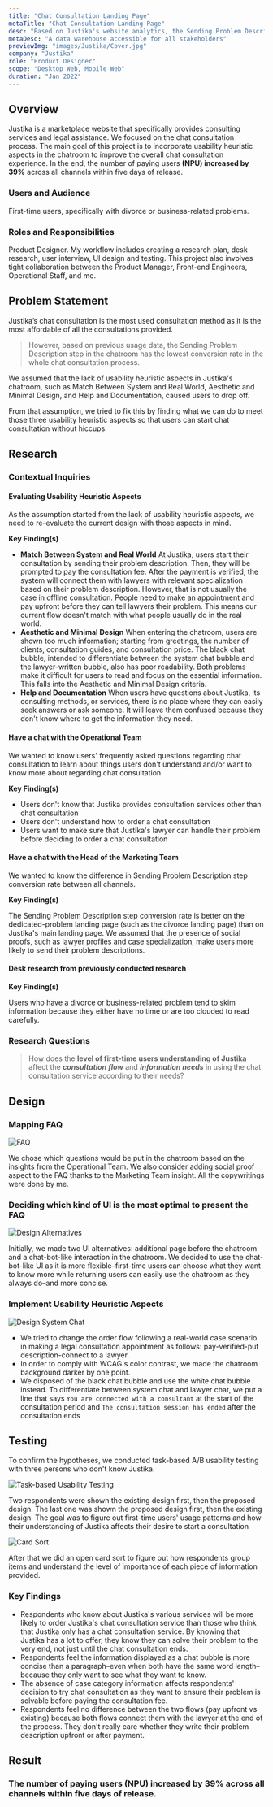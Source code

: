 ```yaml
---
title: "Chat Consultation Landing Page"
metaTitle: "Chat Consultation Landing Page"
desc: "Based on Justika's website analytics, the Sending Problem Description step in the chatroom has the lowest conversion rate in the whole chat consultation process. To fix this, we decided to incorporate usability heuristic aspects in the chatroom."
metaDesc: "A data warehouse accessible for all stakeholders"
previewImg: "images/Justika/Cover.jpg"
company: "Justika"
role: "Product Designer"
scope: "Desktop Web, Mobile Web"
duration: "Jan 2022"
---
```


## Overview
Justika is a marketplace website that specifically provides consulting services and legal assistance.
We focused on the chat consultation process. The main goal of this project is to incorporate usability heuristic aspects in the chatroom to improve the overall chat consultation experience. In the end, the number of paying users **(NPU) increased by 39%** across all channels within five days of release.

### Users and Audience
First-time users, specifically with divorce or business-related problems.

### Roles and Responsibilities
Product Designer. My workflow includes creating a research plan, desk research, user interview, UI design and testing. This project also involves tight collaboration between the Product Manager, Front-end Engineers, Operational Staff, and me.

## Problem Statement
Justika’s chat consultation is the most used consultation method as it is the most affordable of all the consultations provided. 

> However, based on previous usage data, the Sending Problem Description step in the chatroom has the lowest conversion rate in the whole chat consultation process. 

We assumed that the lack of usability heuristic aspects in Justika's chatroom, such as Match Between System and Real World, Aesthetic and Minimal Design, and Help and Documentation, caused users to drop off. 

From that assumption, we tried to fix this by finding what we can do to meet those three usability heuristic aspects so that users can start chat consultation without hiccups.

## Research

### Contextual Inquiries 

#### Evaluating Usability Heuristic Aspects
As the assumption started from the lack of usability heuristic aspects, we need to re-evaluate the current design with those aspects in mind. 

**Key Finding(s)**

- **Match Between System and Real World** 
    At Justika, users start their consultation by sending their problem description. Then, they will be prompted to pay the consultation fee. After the payment is verified, the system will connect them with lawyers with relevant specialization based on their problem description. However, that is not usually the case in offline consultation. People need to make an appointment and pay upfront before they can tell lawyers their problem. This means our current flow doesn't match with what people usually do in the real world.
- **Aesthetic and Minimal Design** 
    When entering the chatroom, users are shown too much information; starting from greetings, the number of clients, consultation guides, and consultation price. The black chat bubble, intended to differentiate between the system chat bubble and the lawyer-written bubble, also has poor readability. Both problems make it difficult for users to read and focus on the essential information. This falls into the Aesthetic and Minimal Design criteria.
- **Help and Documentation** 
    When users have questions about Justika, its consulting methods, or services, there is no place where they can easily seek answers or ask someone. It will leave them confused because they don't know where to get the information they need.

#### **Have a chat with the Operational Team**
We wanted to know users' frequently asked questions regarding chat consultation to learn about things users don't understand and/or want to know more about regarding chat consultation.

**Key Finding(s)**

- Users don't know that Justika provides consultation services other than chat consultation
- Users don't understand how to order a chat consultation
- Users want to make sure that Justika's lawyer can handle their problem before deciding to order a chat consultation

#### **Have a chat with the Head of the Marketing Team**
We wanted to know the difference in Sending Problem Description step conversion rate between all channels.

**Key Finding(s)**

The Sending Problem Description step conversion rate is better on the dedicated-problem landing page (such as the divorce landing page) than on Justika's main landing page. We assumed that the presence of social proofs, such as lawyer profiles and case specialization, make users more likely to send their problem descriptions.

#### **Desk research from previously conducted research**

**Key Finding(s)**

Users who have a divorce or business-related problem tend to skim information because they either have no time or are too clouded to read carefully.

### Research Questions
> How does the **level of first-time users understanding of Justika** affect the ***consultation flow*** and ***information needs*** in using the chat consultation service according to their needs?

## Design

### Mapping FAQ

![FAQ](/images/Justika/FAQ.jpg "FAQ")

We chose which questions would be put in the chatroom based on the insights from the Operational Team. We also consider adding social proof aspect to the FAQ thanks to the Marketing Team insight. All the copywritings were done by me.

### Deciding which kind of UI is the most optimal to present the FAQ

![Design Alternatives](/images/Justika/DesignAlternatives.jpg "Design Alternatives")

Initially, we made two UI alternatives: additional page before the chatroom and a chat-bot-like interaction in the chatroom. We decided to use the chat-bot-like UI as it is more flexible–first-time users can choose what they want to know more while returning users can easily use the chatroom as they always do–and more concise.

### Implement Usability Heuristic Aspects

![Design System Chat](/images/Justika/DesignSystemChat.jpg "Design System Chat")

- We tried to change the order flow following a real-world case scenario in making a legal consultation appointment as follows: pay-verified-put description-connect to a lawyer. 
- In order to comply with WCAG's color contrast, we made the chatroom background darker by one point. 
- We disposed of the black chat bubble and use the white chat bubble instead. To differentiate between system chat and lawyer chat, we put a line that says `You are connected with a consultant` at the start of the consultation period and `The consultation session has ended` after the consultation ends


## Testing
To confirm the hypotheses, we conducted task-based A/B usability testing with three persons who don't know Justika.

![Task-based Usability Testing](/images/Justika/Task-basedUsabilityTesting.jpg "Task-based Usability Testing")

Two respondents were shown the existing design first, then the proposed design. The last one was shown the proposed design first, then the existing design. The goal was to figure out first-time users' usage patterns and how their understanding of Justika affects their desire to start a consultation

![Card Sort](/images/Justika/CardSort.jpg "Card Sort")

After that we did an open card sort to figure out how respondents group items and understand the level of importance of each piece of information provided.

### Key Findings
- Respondents who know about Justika's various services will be more likely to order Justika's chat consultation service than those who think that Justika only has a chat consultation service. By knowing that Justika has a lot to offer, they know they can solve their problem to the very end, not just until the chat consultation ends.
- Respondents feel the information displayed as a chat bubble is more concise than a paragraph–even when both have the same word length–because they only want to see what they want to know.
- The absence of case category information affects respondents' decision to try chat consultation as they want to ensure their problem is solvable before paying the consultation fee.
- Respondents feel no difference between the two flows (pay upfront vs existing) because both flows connect them with the lawyer at the end of the process. They don't really care whether they write their problem description upfront or after payment.


## Result
### The number of paying users (NPU) increased by 39% across all channels within five days of release.



